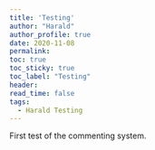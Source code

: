 ```yaml
---
title: 'Testing'
author: "Harald"
author_profile: true
date: 2020-11-08
permalink: 
toc: true
toc_sticky: true
toc_label: "Testing"
header:
read_time: false
tags:
  - Harald Testing
---
```


First test of the commenting system. 


<script type="text/javascript"> DiscourseEmbed = { discourseUrl: 'https://discourse.up-rs-esp-3.geo.uni-potsdam.de/', discourseEmbedUrl: 'https://up-rs-esp.github.io/Testing/' };
(function() { var d = document.createElement('script'); d.type = 'text/javascript'; d.async = true; d.src = DiscourseEmbed.discourseUrl + 'javascripts/embed.js'; (document.getElementsByTagName('head')[0] || document.getElementsByTagName('body')[0]).appendChild(d); })(); </script>


